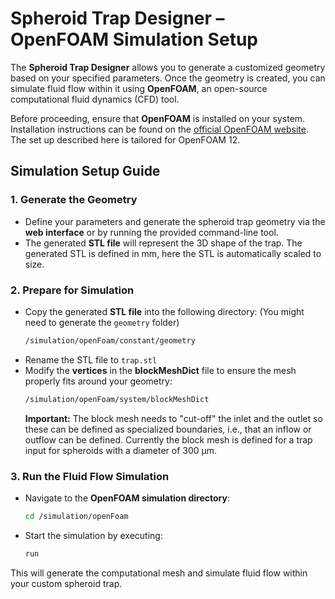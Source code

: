 # **Spheroid Trap Designer – OpenFOAM Simulation Setup**

The **Spheroid Trap Designer** allows you to generate a customized geometry based on your specified parameters. Once the geometry is created, you can simulate fluid flow within it using **OpenFOAM**, an open-source computational fluid dynamics (CFD) tool.

Before proceeding, ensure that **OpenFOAM** is installed on your system. Installation instructions can be found on the [official OpenFOAM website](https://openfoam.org/download/). The set up described here is tailored for OpenFOAM 12.

## **Simulation Setup Guide**

### **1. Generate the Geometry**
- Define your parameters and generate the spheroid trap geometry via the **web interface** or by running the provided command-line tool.
- The generated **STL file** will represent the 3D shape of the trap. The generated STL is defined in mm, here the STL is automatically scaled to size.

### **2. Prepare for Simulation**
- Copy the generated **STL file** into the following directory: (You might need to generate the ```geometry``` folder)
  ```sh
  /simulation/openFoam/constant/geometry
  ```
- Rename the STL file to ``` trap.stl ```
- Modify the **vertices** in the **blockMeshDict** file to ensure the mesh properly fits around your geometry:  
  ```sh
  /simulation/openFoam/system/blockMeshDict
  ```
  **Important:** The block mesh needs to "cut-off" the inlet and the outlet so these can be defined as specialized boundaries, i.e., that an inflow or outflow can be defined. Currently the block mesh is defined for a trap input for spheroids with a diameter of 300 µm.

### **3. Run the Fluid Flow Simulation**
- Navigate to the **OpenFOAM simulation directory**:  
  ```sh
  cd /simulation/openFoam
  ```
- Start the simulation by executing:  
  ```sh
  run
  ```

This will generate the computational mesh and simulate fluid flow within your custom spheroid trap.

